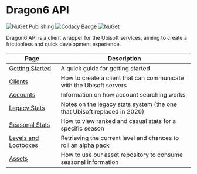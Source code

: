 # Dragon6 API
![NuGet Publishing](https://github.com/dragonfruitnetwork/dragon6-api/workflows/Publish/badge.svg)
[![Codacy Badge](https://api.codacy.com/project/badge/Grade/b9aeacb9dd754f4a8bc50fb3498958ab)](https://www.codacy.com/gh/dragonfruitnetwork/dragon6-api)
[![NuGet](https://img.shields.io/nuget/v/DragonFruit.Six.Api)](https://www.nuget.org/packages/DragonFruit.Six.Api/)

Dragon6 API is a client wrapper for the Ubisoft services, aiming to create a frictionless and quick development experience.

| Page                                                                | Description                                                              |
|---------------------------------------------------------------------|--------------------------------------------------------------------------|
| [Getting Started](/wiki/dragon6/developers/quickstart)              | A quick guide for getting started                                        |
| [Clients](/wiki/dragon6/developers/clients)                         | How to create a client that can communicate with the Ubisoft servers     |
| [Accounts](/wiki/dragon6/developers/accounts)                       | Information on how account searching works                               |
| [Legacy Stats](/wiki/dragon6/developers/legacy)                     | Notes on the legacy stats system (the one that Ubisoft replaced in 2020) |
| [Seasonal Stats](/wiki/dragon6/developers/seasonal)                 | How to view ranked and casual stats for a specific season                |
| [Levels and Lootboxes](/wiki/dragon6/developers/levels)             | Retrieving the current level and chances to roll an alpha pack           |
| [Assets](/wiki/dragon6/developers/assets)                           | How to use our asset repository to consume seasonal information          |
